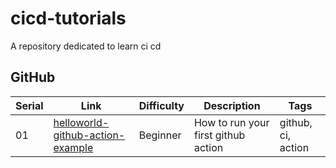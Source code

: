 # cicd-tutorials

A repository dedicated to learn ci cd

## GitHub

| **Serial** | **Link** | **Difficulty** | **Description** | **Tags** |
|------------|----------|----------------|-----------------|----------|
|       01   |  [helloworld-github-action-example](./wiki/helloworld-gh-action-example/README.md)        |  Beginner              |  How to run your first github action               | github, ci, action       |
